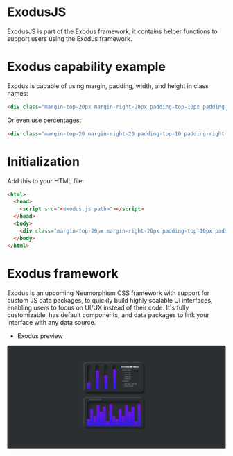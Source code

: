 # ExodusJS

ExodusJS is part of the Exodus framework, it contains helper functions to support users using the
Exodus framework.

# Exodus capability example

Exodus is capable of using margin, padding, width, and height in class names:

```html
<div class="margin-top-20px margin-right-20px padding-top-10px padding-right-10px"></div>
```

Or even use percentages:

```html
<div class="margin-top-20 margin-right-20 padding-top-10 padding-right-10"></div>
```

# Initialization
  
Add this to your HTML file:
  
```html
<html>
  <head>
    <script src="<exodus.js path>"></script>
  </head>
  <body>
    <div class="margin-top-20px margin-right-20px padding-top-10px padding-right-10px"></div>
  </body>
</html>
```

# Exodus framework
  
  Exodus is an upcoming Neumorphism CSS framework with support for custom JS data packages,
  to quickly build highly scalable UI interfaces, enabling users to focus on UI/UX instead of their code.
  It's fully customizable, has default components, and data packages to link your interface with any data source.
  
* Exodus preview

![Exodus](https://github.com/DragonicDefson/ExodusJS/blob/main/image.jpg?raw=true)
  
 

